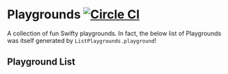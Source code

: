 # Playgrounds [![Circle CI](https://circleci.com/gh/jhersh/playgrounds.svg?style=svg)](https://circleci.com/gh/jhersh/playgrounds)

A collection of fun Swifty playgrounds. In fact, the below list of Playgrounds was itself generated by `ListPlaygrounds.playground`!

## Playground List
